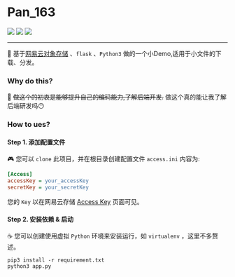 # Pan_163

![](https://img.shields.io/github/last-commit/JoyBanana/Pan_163.svg?style=flat-square)
![](https://img.shields.io/badge/Python-3.0%2B-orange.svg?style=flat-square)
![](https://img.shields.io/github/commit-activity/y/JoyBanana/Pan_163.svg?style=flat-square)


---
:banana: 基于[网易云对象存储](https://www.163yun.com/product/nos) 、`flask` 、`Python3` 做的一个小Demo,适用于小文件的下载、分发。

### Why do this?

:speak_no_evil: ~~做这个的初衷是能够提升自己的编码能力,了解后端开发.~~
做这个真的能让我了解后端研发吗:no_mouth:

### How to ues?

#### Step 1. 添加配置文件
:video_game: 您可以 `clone` 此项目，并在根目录创建配置文件 `access.ini` 内容为:
```ini
[Access]
accessKey = your_accessKey
secretKey = your_secretKey
```
您的 `Key` 以在网易云存储 [Access Key](https://c.163yun.com/dashboard#/m/account/accesskey/) 页面可见。

#### Step 2. 安装依赖 & 启动

:coffee: 您可以创建使用虚拟 `Python` 环境来安装运行，如 `virtualenv` ，这里不多赘述。
```python3
pip3 install -r requirement.txt
python3 app.py
```
